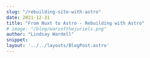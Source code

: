 ```yaml
---
slug: "/rebuilding-site-with-astro"
date: 2021-12-31
title: "From Nuxt to Astro - Rebuilding with Astro"
# image: "/blog/warsofthejuriels.png"
author: "Lindsay Wardell"
snippet: 
layout: '../../layouts/BlogPost.astro'
---
```

